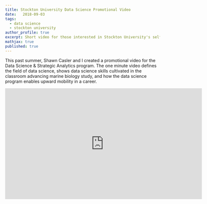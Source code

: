```yaml
---
title: Stockton University Data Science Promotional Video
date:   2018-09-03
tags:
  - data science
  - stockton university
author_profile: true
excerpt: Short video for those interested in Stockton University's self-standing Masters degree
mathjax: true
published: true
---
```


This past summer, Shawn Casler and I created a promotional video for the Data Science & Strategic Analytics program. The one minute video defines the field of data science, 
shows data science skills cultivated in the classroom advancing marine biology study, and how the data science program enables upward mobility in a career. 

<iframe id="ytplayer" type="text/html" width="640" height="360"
  src="https://www.youtube.com/embed/aBaCEJUrU8g"
  frameborder="0"allowfullscreen></iframe>
